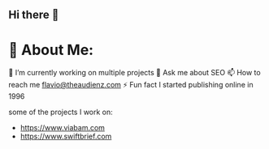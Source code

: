 
## Hi there 👋

# 💫 About Me:

🔭 I’m currently working on multiple projects
💬 Ask me about SEO
📫 How to reach me flavio@theaudienz.com
⚡ Fun fact I started publishing online in 1996

some of the projects I work on:

- https://www.viabam.com
- https://www.swiftbrief.com

<!--
**flaviob/flaviob** is a ✨ _special_ ✨ repository because its `README.md` (this file) appears on your GitHub profile.

Here are some ideas to get you started:

- 🔭 I’m currently working on ...
- 🌱 I’m currently learning ...
- 👯 I’m looking to collaborate on ...
- 🤔 I’m looking for help with ...
- 💬 Ask me about ...
- 📫 How to reach me: ...
- 😄 Pronouns: ...
- ⚡ Fun fact: ...
-->
